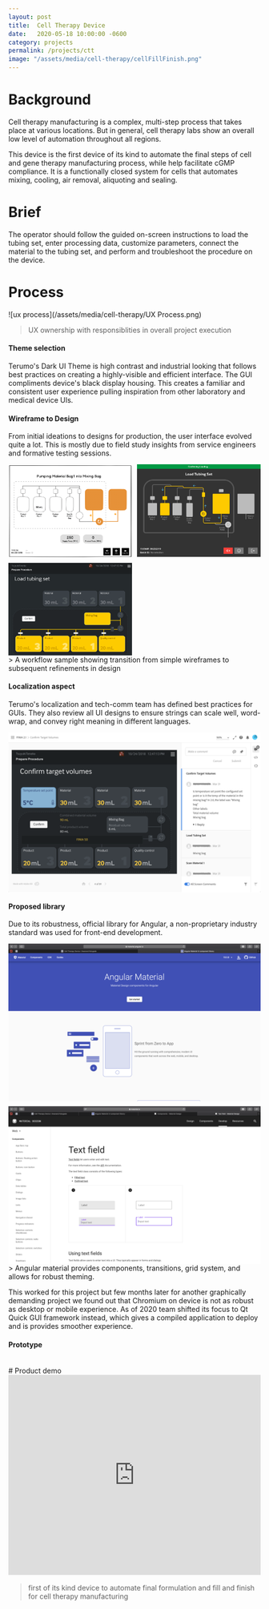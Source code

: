 ```yaml
---
layout: post
title:  Cell Therapy Device
date:   2020-05-18 10:00:00 -0600
category: projects
permalink: /projects/ctt
image: "/assets/media/cell-therapy/cellFillFinish.png"
---
```

# Background
Cell therapy manufacturing is a complex, multi-step process that takes place at various locations. But in general, cell therapy labs show an overall low level of automation throughout all regions.

This device is the first device of its kind to automate the final steps of cell and gene therapy manufacturing process, while help facilitate cGMP compliance. It is a functionally closed system for cells that automates mixing, cooling, air removal, aliquoting and sealing.  

# Brief
The operator should follow the guided on-screen instructions to load the tubing set, enter processing data, customize parameters, connect the material to the tubing set, and perform and troubleshoot the procedure on the device.  

# Process
![ux process](/assets/media/cell-therapy/UX Process.png)  
> UX ownership with responsiblities in overall project execution  

#### Theme selection
Terumo's Dark UI Theme is high contrast and industrial looking that follows best practices on creating a highly-visible and efficient interface. The GUI compliments device's black display housing. This creates a familiar and consistent user experience pulling inspiration from other laboratory and medical device UIs.  

#### Wireframe to Design
From initial ideations to designs for production, the user interface evolved quite a lot. This is mostly due to field study insights from service engineers and formative testing sessions.  

<div style="
    display: grid;
    grid-template-columns: repeat(auto-fit, minmax(200px, 1fr));
    grid-gap: 10px;
    /* grid-auto-rows: minmax(100px, auto); */
">
    <img src="/assets/media/cell-therapy/finiaWire.png" alt="cellTerapy Balsamiq">
    <img src="/assets/media/cell-therapy/FINIAEarly.png" alt="diagram Early">
    <img src="/assets/media/cell-therapy/loadTubing.png" alt="load Tubing Diagram">
</div>
<span></span>
> A workflow sample showing transition from simple wireframes to subsequent refinements in design

#### Localization aspect
Terumo's localization and tech-comm team has defined best practices for GUIs. They also review all UI designs to ensure strings can scale well, word-wrap, and convey right meaning in different languages.  
<div style="
    display: grid;
    grid-template-columns: repeat(auto-fit, minmax(200px, 1fr));
    grid-gap: 10px;
    /* grid-auto-rows: minmax(100px, auto); */
">
    <img src="/assets/media/cell-therapy/l10n2.png" alt="l10n comments">
    <!-- <img src="/assets/media/cell-therapy/l10n.png" alt="l10n remarks"> -->
</div>
<span></span>  

#### Proposed library
Due to its robustness, official library for Angular, a non-proprietary industry standard was used for front-end development.  

<div style="
    display: grid;
    grid-template-columns: repeat(auto-fit, minmax(250px, 1fr));
    grid-gap: 10px;
    /* grid-auto-rows: minmax(100px, auto); */
">
    <img src="/assets/media/cell-therapy/angularMaterial.png" alt="angular material">
    <img src="/assets/media/cell-therapy/materialSpec.png" alt="material spec">
</div>
<span></span>
> Angular material provides components, transitions, grid system, and allows for robust theming.   

This worked for this project but few months later for another graphically demanding project we found out that Chromium on device is not as robust as desktop or mobile experience. As of 2020 team shifted its focus to Qt Quick GUI framework instead, which gives a compiled application to deploy and is provides smoother experience.

#### Prototype


<br>
# Product demo
<iframe 
    width="100%" 
    height="400" 
    src="https://www.youtube.com/embed/whrMosfqfTU?fs=0&mute=1" 
    frameborder="0" 
    allow="accelerometer; encrypted-media; gyroscope;">
</iframe>  

> first of its kind device to automate final formulation and fill and finish for cell therapy manufacturing
